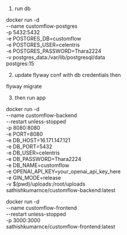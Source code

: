 1. run db

docker run -d \
  --name customflow-postgres \
  -p 5432:5432 \
  -e POSTGRES_DB=customflow \
  -e POSTGRES_USER=celentris \
  -e POSTGRES_PASSWORD=Thara2224 \
  -v postgres_data:/var/lib/postgresql/data \
  postgres:15



2. update flyway conf with db credentials then

flyway migrate



3. then run app

docker run -d \
  --name customflow-backend \
  --restart unless-stopped \
  -p 8080:8080 \
  -e PORT=8080 \
  -e DB_HOST=16.171.147.121 \
  -e DB_PORT=5432 \
  -e DB_USER=celentris \
  -e DB_PASSWORD=Thara2224 \
  -e DB_NAME=customflow \
  -e OPENAI_API_KEY=your_openai_api_key_here \
  -e GIN_MODE=release \
  -v $(pwd)/uploads:/root/uploads \
  sathishkumarnce/customflow-backend:latest


  docker run -d \
  --name customflow-frontend \
  --restart unless-stopped \
  -p 3000:3000 \
  sathishkumarnce/customflow-frontend:latest